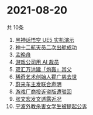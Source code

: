 # 2021-08-20
  共 10条

  <!-- BEGIN -->
  <!-- 最后更新时间:Fri Aug 20 2021 06:12:42 GMT+0000 (Coordinated Universal Time) -->
  1. [黑神话悟空 UE5 实机演示](https://www.zhihu.com/search?q=黑神话悟空)
1. [神十二航天员二次出舱成功](https://www.zhihu.com/search?q=神舟十二号)
1. [孟晚舟](https://www.zhihu.com/search?q=孟晚舟)
1. [游戏公司用 AI 裁员](https://www.zhihu.com/search?q=AI裁员)
1. [双汇万洪建「炮轰」其父](https://www.zhihu.com/search?q=双汇)
1. [稀奇艺术创始人瞿广慈去世](https://www.zhihu.com/search?q=瞿广慈)
1. [蔚来车主发联合声明](https://www.zhihu.com/search?q=蔚来)
1. [游戏厂商投诉盗版遭驳回](https://www.zhihu.com/search?q=波西亚时光)
1. [张文宏发文透露近况](https://www.zhihu.com/search?q=张文宏)
1. [宁波外教杀害女学生被提起公诉](https://www.zhihu.com/search?q=宁波外教)
  <!-- END -->
  